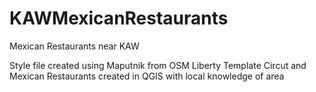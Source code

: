 # KAWMexicanRestaurants
Mexican Restaurants near KAW

Style file created using Maputnik from OSM Liberty Template
Circut and Mexican Restaurants created in QGIS with local knowledge of area
